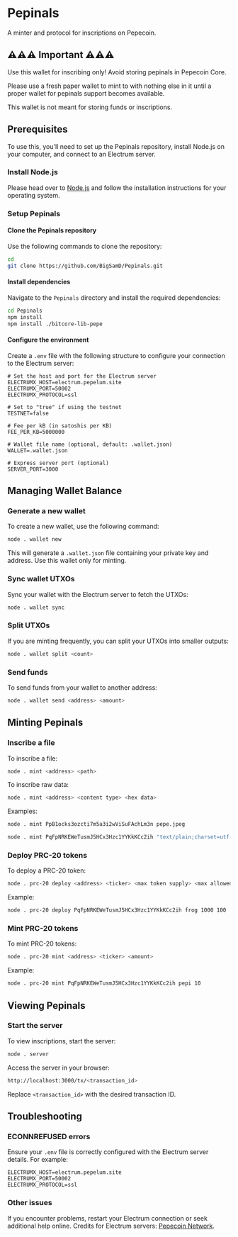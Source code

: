 
# Pepinals

A minter and protocol for inscriptions on Pepecoin.

## ⚠️⚠️⚠️ Important ⚠️⚠️⚠️

Use this wallet for inscribing only! Avoid storing pepinals in Pepecoin Core.

Please use a fresh paper wallet to mint to with nothing else in it until a proper wallet for pepinals support becomes available.

This wallet is not meant for storing funds or inscriptions.

## Prerequisites

To use this, you'll need to set up the Pepinals repository, install Node.js on your computer, and connect to an Electrum server.

### Install Node.js

Please head over to [Node.js](https://nodejs.org/en/download) and follow the installation instructions for your operating system.

### Setup Pepinals

#### Clone the Pepinals repository

Use the following commands to clone the repository:

```bash
cd
git clone https://github.com/BigSamD/Pepinals.git
```

#### Install dependencies

Navigate to the `Pepinals` directory and install the required dependencies:

```bash
cd Pepinals
npm install
npm install ./bitcore-lib-pepe
```

#### Configure the environment

Create a `.env` file with the following structure to configure your connection to the Electrum server:

```env
# Set the host and port for the Electrum server
ELECTRUMX_HOST=electrum.pepelum.site
ELECTRUMX_PORT=50002
ELECTRUMX_PROTOCOL=ssl

# Set to "true" if using the testnet
TESTNET=false

# Fee per kB (in satoshis per KB)
FEE_PER_KB=5000000

# Wallet file name (optional, default: .wallet.json)
WALLET=.wallet.json

# Express server port (optional)
SERVER_PORT=3000
```

## Managing Wallet Balance

### Generate a new wallet

To create a new wallet, use the following command:

```bash
node . wallet new
```

This will generate a `.wallet.json` file containing your private key and address. Use this wallet only for minting.

### Sync wallet UTXOs

Sync your wallet with the Electrum server to fetch the UTXOs:

```bash
node . wallet sync
```

### Split UTXOs

If you are minting frequently, you can split your UTXOs into smaller outputs:

```bash
node . wallet split <count>
```

### Send funds

To send funds from your wallet to another address:

```bash
node . wallet send <address> <amount>
```

## Minting Pepinals

### Inscribe a file

To inscribe a file:

```bash
node . mint <address> <path>
```

To inscribe raw data:

```bash
node . mint <address> <content type> <hex data>
```

Examples:

```bash
node . mint PpB1ocks3ozcti7m5a3i2wViSuFAchLm3n pepe.jpeg
```

```bash
node . mint PqFpNRKEWeTusmJ5HCx3Hzc1YYKkKCc2ih "text/plain;charset=utf-8" 52696262697421
```

### Deploy PRC-20 tokens

To deploy a PRC-20 token:

```bash
node . prc-20 deploy <address> <ticker> <max token supply> <max allowed mint limit>
```

Example:

```bash
node . prc-20 deploy PqFpNRKEWeTusmJ5HCx3Hzc1YYKkKCc2ih frog 1000 100
```

### Mint PRC-20 tokens

To mint PRC-20 tokens:

```bash
node . prc-20 mint <address> <ticker> <amount>
```

Example:

```bash
node . prc-20 mint PqFpNRKEWeTusmJ5HCx3Hzc1YYKkKCc2ih pepi 10
```

## Viewing Pepinals

### Start the server

To view inscriptions, start the server:

```bash
node . server
```

Access the server in your browser:

```bash
http://localhost:3000/tx/<transaction_id>
```

Replace `<transaction_id>` with the desired transaction ID.

## Troubleshooting

### ECONNREFUSED errors

Ensure your `.env` file is correctly configured with the Electrum server details. For example:

```env
ELECTRUMX_HOST=electrum.pepelum.site
ELECTRUMX_PORT=50002
ELECTRUMX_PROTOCOL=ssl
```

### Other issues

If you encounter problems, restart your Electrum connection or seek additional help online. Credits for Electrum servers: [Pepecoin Network](https://pepelum.site/?p=electrumX).
